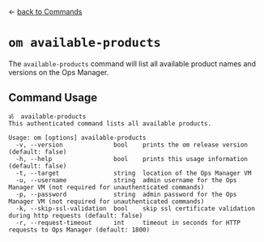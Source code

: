 &larr; [back to Commands](../README.md)

# `om available-products`

The `available-products` command will list all available product names and versions on the Ops Manager.

## Command Usage
```
ॐ  available-products
This authenticated command lists all available products.

Usage: om [options] available-products
  -v, --version              bool    prints the om release version (default: false)
  -h, --help                 bool    prints this usage information (default: false)
  -t, --target               string  location of the Ops Manager VM
  -u, --username             string  admin username for the Ops Manager VM (not required for unauthenticated commands)
  -p, --password             string  admin password for the Ops Manager VM (not required for unauthenticated commands)
  -k, --skip-ssl-validation  bool    skip ssl certificate validation during http requests (default: false)
  -r, --request-timeout      int     timeout in seconds for HTTP requests to Ops Manager (default: 1800)
```
